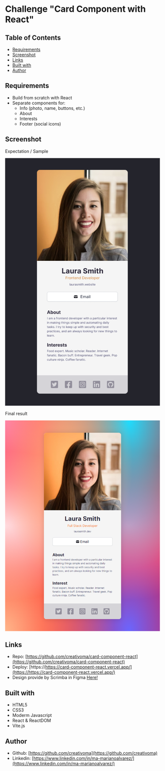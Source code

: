 # Challenge "Card Component with React"

## Table of Contents

  - [Requirements](#requirements)
  - [Screenshot](#screenshot)
  - [Links](#links)
  - [Built with](#built-with)
  - [Author](#author)

## Requirements 

- Build from scratch with React
- Separate components for:
  - Info (photo, name, buttons, etc.)
  - About
  - Interests
  - Footer (social icons)

## Screenshot

Expectation / Sample

![screenshot](./src/image/screenshot-sample.png)

Final result

![screenshot](./src/image/screenshot-result.png)

## Links

- Repo: [https://github.com/creativoma/card-component-react](https://github.com/creativoma/card-component-react)
- Deploy: [https://https://card-component-react.vercel.app/](https://https://card-component-react.vercel.app/)
- Design provide by Scrimba in Figma [Here!](https://www.figma.com/file/4ctPLUvIn5b5Ep6YPOZWWd/Digital-Business-Card?node-id=0%3A129)

## Built with

- HTML5
- CSS3 
- Moderm Javascript
- React & ReactDOM
- Vite.js

## Author

- Github: [https://github.com/creativoma](https://github.com/creativoma)
- Linkedin: [https://www.linkedin.com/in/ma-marianoalvarez/](https://www.linkedin.com/in/ma-marianoalvarez/)
